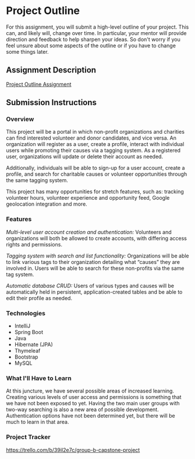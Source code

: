 # Project Outline
For this assignment, you will submit a high-level outline of your project. This can, and likely will, change over time. In particular, your mentor will provide direction and feedback to help sharpen your ideas. So don't worry if you feel unsure about some aspects of the outline or if you have to change some things later.

## Assignment Description
[Project Outline Assignment](https://education.launchcode.org/liftoff/modules/assignments/project-outline)

## Submission Instructions

### Overview
This project will be a portal in which non-profit organizations and charities can find interested volunteer and donor candidates, and vice versa. An organization will register as a user, create a profile, interact with individual users while promoting their causes via a tagging system. As a registered user, organizations will update or delete their account as needed.

Additionally, individuals will be able to sign-up for a user account, create a profile, and search for charitable causes or volunteer opportunities through the same tagging system.

This project has many opportunities for stretch features, such as: tracking volunteer hours, volunteer experience and opportunity feed, Google geolocation integration and more.

### Features
*Multi-level user account creation and authentication:* Volunteers and organizations will both be allowed to create 
accounts, with differing access rights and permissions.

*Tagging system with search and list functionality:* Organizations will be able to link various tags to their 
organization detailing what “causes” they are involved in. Users will be able to search for these non-profits via the same tag system.

*Automatic database CRUD:* Users of various types and causes will be automatically held in persistent, 
application-created tables and be able to edit their profile as needed.

### Technologies
- IntelliJ
- Spring Boot
- Java
- Hibernate (JPA)
- Thymeleaf
- Bootstrap
- MySQL

### What I'll Have to Learn
At this juncture, we have several possible areas of increased learning. Creating various levels of user access and permissions is something that we have not been exposed to yet. Having the two main user groups with two-way searching is also a new area of possible development. Authentication options have not been determined yet, but there will be much to learn in that area.
### Project Tracker
https://trello.com/b/39iI2e7c/group-b-capstone-project
